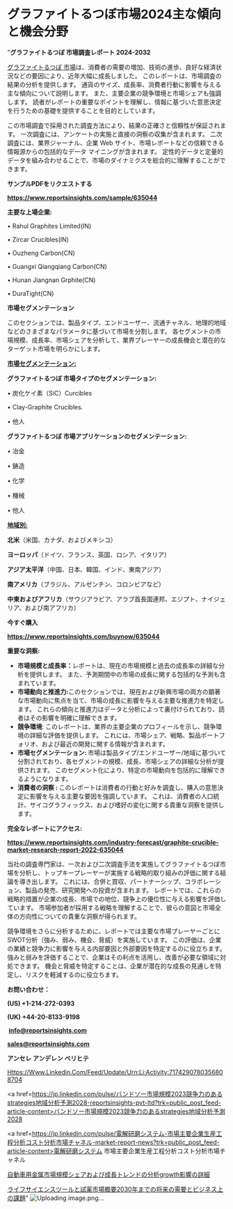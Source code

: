 # グラファイトるつぼ市場2024主な傾向と機会分野

"<strong>グラファイトるつぼ 市場調査レポート 2024-2032</strong>

<a href=https://www.reportsinsights.com/sample/635044>グラファイトるつぼ 市場</a>は、消費者の需要の増加、技術の進歩、良好な経済状況などの要因により、近年大幅に成長しました。 このレポートは、市場調査の結果の分析を提供します。 通貨のサイズ、成長率、消費者行動に影響を与える主な傾向について説明します。 また、主要企業の競争環境と市場シェアも強調します。 読者がレポートの重要なポイントを理解し、情報に基づいた意思決定を行うための基礎を提供することを目的としています。

この市場調査で採用された調査方法により、結果の正確さと信頼性が保証されます。 一次調査には、アンケートの実施と直接の洞察の収集が含まれます。 二次調査には、業界ジャーナル、企業 Web サイト、市場レポートなどの信頼できる情報源からの包括的なデータ マイニングが含まれます。 定性的データと定量的データを組み合わせることで、市場のダイナミクスを総合的に理解することができます。

<strong><b>サンプルPDFをリクエストする</b></strong>

<a href=https://www.reportsinsights.com/sample/635044><strong><u>https://www.reportsinsights.com/sample/635044</u></strong></a>

<strong>主要な上場企業:</strong>

• Rahul Graphites Limited(IN)

• Zircar Crucibles(IN)

• Ouzheng Carbon(CN)

• Guangxi Qiangqiang Carbon(CN)

• Hunan Jiangnan Grphite(CN)

• DuraTight(CN)

<strong>市場セグメンテーション</strong>

このセクションでは、製品タイプ、エンドユーザー、流通チャネル、地理的地域などのさまざまなパラメータに基づいて市場を分割します。 各セグメントの市場規模、成長率、市場シェアを分析して、業界プレーヤーの成長機会と潜在的なターゲット市場を明らかにします。

<strong><u>市場セグメンテーション</u></strong><strong><u>:</u></strong>

<strong>グラファイトるつぼ 市場タイプのセグメンテーション:</strong>

• 炭化ケイ素（SiC）Curcibles

• Clay-Graphite Crucibles.

• 他人

<strong>グラファイトるつぼ 市場アプリケーションのセグメンテーション:</strong>

• 冶金

• 鋳造

• 化学

• 機械

• 他人

<strong><u>地域別</u></strong><strong><u>:</u></strong>

<strong>北米</strong>（米国、カナダ、およびメキシコ）

<strong>ヨーロッパ</strong>（ドイツ、フランス、英国、ロシア、イタリア）

<strong>アジア太平洋</strong>（中国、日本、韓国、インド、東南アジア）

<strong>南アメリカ</strong>（ブラジル、アルゼンチン、コロンビアなど）

<strong>中東およびアフリカ</strong>（サウジアラビア、アラブ首長国連邦、エジプト、ナイジェリア、および南アフリカ）

<strong>今すぐ購入</strong>

<a href=https://www.reportsinsights.com/buynow/635044><strong><u>https://www.reportsinsights.com/buynow/635044</u></strong></a>

<strong>重要な洞察:</strong>
<ul>
  <li><strong>市場規模と成長率：</strong>レポートは、現在の市場規模と過去の成長率の詳細な分析を提供します。 また、予測期間中の市場の成長に関する包括的な予測も含まれています。</li>
  <li><strong>市場動向と推進力:</strong>このセクションでは、現在および新興市場の両方の顕著な市場動向に焦点を当て、市場の成長に影響を与える主要な推進力を特定します。 これらの傾向と推進力はデータと分析によって裏付けられており、読者はその影響を明確に理解できます。</li>
  <li><strong>競争環境</strong>: このレポートは、業界の主要企業のプロフィールを示し、競争環境の詳細な評価を提供します。 これには、市場シェア、戦略、製品ポートフォリオ、および最近の開発に関する情報が含まれます。</li>
  <li><strong>市場セグメンテーション: </strong>市場は製品タイプ/エンドユーザー/地域に基づいて分割されており、各セグメントの規模、成長、市場シェアの詳細な分析が提供されます。 このセグメント化により、特定の市場動向を包括的に理解できるようになります。</li>
  <li><strong>消費者の洞察 : </strong>このレポートは消費者の行動と好みを調査し、購入の意思決定に影響を与える主要な要因を強調しています。 これは、消費者の人口統計、サイコグラフィックス、および嗜好の変化に関する貴重な洞察を提供します。</li>
</ul>
<strong>完全なレポートにアクセス:</strong>

<a href=https://www.reportsinsights.com/industry-forecast/graphite-crucible-market-research-report-2022-635044><strong><u><b>https://www.reportsinsights.com/industry-forecast/graphite-crucible-market-research-report-2022-635044</b></u></strong></a>

当社の調査専門家は、一次および二次調査手法を実施してグラファイトるつぼ市場を分析し、トップキープレーヤーが実施する戦略的取り組みの評価に関する結論を導き出します。 これには、合併と買収、パートナーシップ、コラボレーション、製品の発売、研究開発への投資が含まれます。 レポートでは、これらの戦略的措置が企業の成長、市場での地位、競争上の優位性に与える影響を評価しています。 市場参加者が採用する戦略を理解することで、彼らの意図と市場全体の方向性についての貴重な洞察が得られます。

競争環境をさらに分析するために、レポートでは主要な市場プレーヤーごとにSWOT分析（強み、弱み、機会、脅威）を実施しています。 この評価は、企業の業績と競争力に影響を与える内部要因と外部要因を特定するのに役立ちます。 強みと弱みを評価することで、企業はその利点を活用し、改善が必要な領域に対処できます。 機会と脅威を特定することは、企業が潜在的な成長の見通しを特定し、リスクを軽減するのに役立ちます。

<strong>お問い合わせ：</strong>

<strong>(US) +1-214-272-0393</strong>

<strong>(UK) +44-20-8133-9198</strong>

<strong> </strong><a href=info@reportsinsights.com><strong><u>info@reportsinsights.com</u></strong></a>

<a href=sales@reportsinsights.com><strong><u>sales@reportsinsights.com</u></strong></a>

<strong>アンセレ アンデレン ベリヒテ</strong>

<a href=https://www.linkedin.com/feed/update/urn:li:activity:7174290780356808704>Https://Www.Linkedin.Com/Feed/Update/Urn:Li:Activity:7174290780356808704</a>

<a href=https://jp.linkedin.com/pulse/バンドソー市場規模2023競争力のあるstrategies地域分析予測2028-reportsinsights-pvt-ltd?trk=public_post_feed-article-content>バンドソー市場規模2023競争力のあるstrategies地域分析予測2028</a>

<a href=https://jp.linkedin.com/pulse/電解研磨システム-市場主要企業生産工程分析コスト分析市場チャネル-market-report-news?trk=public_post_feed-article-content>電解研磨システム 市場主要企業生産工程分析コスト分析市場チャネル</a>

<a href=https://www.linkedin.com/pulse/自動車用金属市場規模シェアおよび成長トレンドの分析growth影響の詳細-community-market-research/>自動車用金属市場規模シェアおよび成長トレンドの分析growth影響の詳細</a>

<a href=https://www.linkedin.com/pulse/ライフサイエンスツールと試薬市場概要2030年までの将来の需要とビジネス上の課題-community-market-research-gegue/>ライフサイエンスツールと試薬市場概要2030年までの将来の需要とビジネス上の課題</a>"
![Uploading image.png…]()
